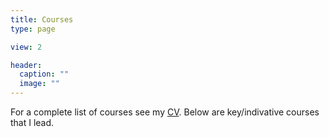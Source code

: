 ```yaml
---
title: Courses
type: page

view: 2

header:
  caption: ""
  image: ""
---
```


For a complete list of courses see my [CV](../uploads/cv.pdf). Below are key/indivative courses that I lead.
